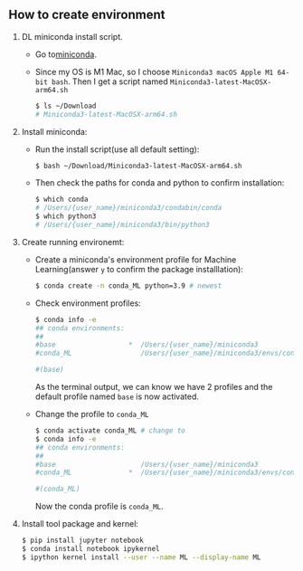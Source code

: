 
## How to create environment

1. DL miniconda install script.

    - Go to[miniconda](https://docs.conda.io/en/latest/miniconda.html).

    - Since my OS is M1 Mac, so I choose `Miniconda3 macOS Apple M1 64-bit bash`. Then I get a script named `Miniconda3-latest-MacOSX-arm64.sh`

      ``` bash
      $ ls ~/Download
      # Miniconda3-latest-MacOSX-arm64.sh
      ```

2. Install miniconda:

    - Run the install script(use all default setting):

        ``` bash
        $ bash ~/Download/Miniconda3-latest-MacOSX-arm64.sh
        ```

    - Then check the paths for conda and python to confirm installation:
        ``` bash
        $ which conda
        # /Users/{user_name}/miniconda3/condabin/conda
        $ which python3
        # /Users/{user_name}/miniconda3/bin/python3
        ```

3. Create running environemt:

    - Create a miniconda's environment profile for Machine Learning(answer `y` to confirm the package installlation):
        ``` bash
        $ conda create -n conda_ML python=3.9 # newest
        ```

    - Check environment profiles:
        ```bash
        $ conda info -e
        ## conda environments:
        ##
        #base                  *  /Users/{user_name}/miniconda3
        #conda_ML                 /Users/{user_name}/miniconda3/envs/conda_ML

        #(base)
        ```
        As the terminal output, we can know we have 2 profiles and the default profile named `base` is now activated.

    - Change the profile to `conda_ML`
        ``` bash
        $ conda activate conda_ML # change to
        $ conda info -e
        ## conda environments:
        ##
        #base                     /Users/{user_name}/miniconda3
        #conda_ML              *  /Users/{user_name}/miniconda3/envs/conda_ML

        #(conda_ML)
        ```
        Now the conda profile is `conda_ML`.

4. Install tool package and kernel:
    ``` bash
    $ pip install jupyter notebook
    $ conda install notebook ipykernel
    $ ipython kernel install --user --name ML --display-name ML
    ```